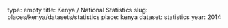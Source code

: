 type: empty
title: Kenya / National Statistics
slug: places/kenya/datasets/statistics
place: kenya
dataset: statistics
year: 2014
